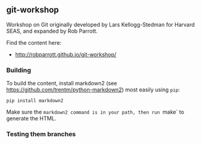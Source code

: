 ## git-workshop

Workshop on Git originally developed by Lars Kellogg-Stedman for Harvard SEAS, and expanded by Rob Parrott.

Find the content here:

- http://robparrott.github.io/git-workshop/


### Building

To build the content, install markdown2 (see https://github.com/trentm/python-markdown2) most easily using `pip`:

```
pip install markdown2
```

Make sure the `markdown2 command is in your path, then run `make` to generate the HTML.

### Testing them branches
